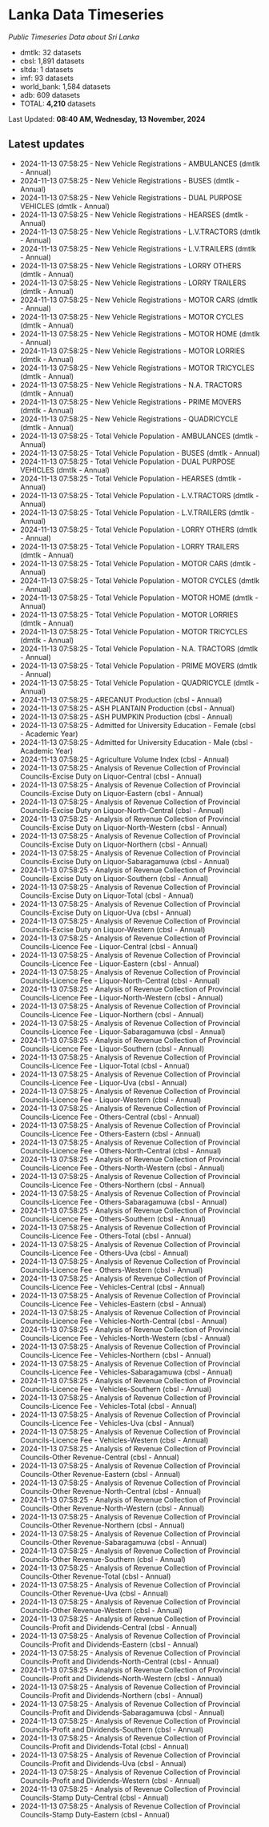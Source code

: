 # Lanka Data Timeseries
*Public Timeseries Data about Sri Lanka*

* dmtlk: 32 datasets
* cbsl: 1,891 datasets
* sltda: 1 datasets
* imf: 93 datasets
* world_bank: 1,584 datasets
* adb: 609 datasets
* TOTAL: **4,210** datasets

Last Updated: **08:40 AM, Wednesday, 13 November, 2024**

## Latest updates

* 2024-11-13 07:58:25 - New Vehicle Registrations - AMBULANCES (dmtlk - Annual)
* 2024-11-13 07:58:25 - New Vehicle Registrations - BUSES (dmtlk - Annual)
* 2024-11-13 07:58:25 - New Vehicle Registrations - DUAL PURPOSE VEHICLES (dmtlk - Annual)
* 2024-11-13 07:58:25 - New Vehicle Registrations - HEARSES (dmtlk - Annual)
* 2024-11-13 07:58:25 - New Vehicle Registrations - L.V.TRACTORS (dmtlk - Annual)
* 2024-11-13 07:58:25 - New Vehicle Registrations - L.V.TRAILERS (dmtlk - Annual)
* 2024-11-13 07:58:25 - New Vehicle Registrations - LORRY OTHERS (dmtlk - Annual)
* 2024-11-13 07:58:25 - New Vehicle Registrations - LORRY TRAILERS (dmtlk - Annual)
* 2024-11-13 07:58:25 - New Vehicle Registrations - MOTOR CARS (dmtlk - Annual)
* 2024-11-13 07:58:25 - New Vehicle Registrations - MOTOR CYCLES (dmtlk - Annual)
* 2024-11-13 07:58:25 - New Vehicle Registrations - MOTOR HOME (dmtlk - Annual)
* 2024-11-13 07:58:25 - New Vehicle Registrations - MOTOR LORRIES (dmtlk - Annual)
* 2024-11-13 07:58:25 - New Vehicle Registrations - MOTOR TRICYCLES (dmtlk - Annual)
* 2024-11-13 07:58:25 - New Vehicle Registrations - N.A. TRACTORS (dmtlk - Annual)
* 2024-11-13 07:58:25 - New Vehicle Registrations - PRIME MOVERS (dmtlk - Annual)
* 2024-11-13 07:58:25 - New Vehicle Registrations - QUADRICYCLE (dmtlk - Annual)
* 2024-11-13 07:58:25 - Total Vehicle Population - AMBULANCES (dmtlk - Annual)
* 2024-11-13 07:58:25 - Total Vehicle Population - BUSES (dmtlk - Annual)
* 2024-11-13 07:58:25 - Total Vehicle Population - DUAL PURPOSE VEHICLES (dmtlk - Annual)
* 2024-11-13 07:58:25 - Total Vehicle Population - HEARSES (dmtlk - Annual)
* 2024-11-13 07:58:25 - Total Vehicle Population - L.V.TRACTORS (dmtlk - Annual)
* 2024-11-13 07:58:25 - Total Vehicle Population - L.V.TRAILERS (dmtlk - Annual)
* 2024-11-13 07:58:25 - Total Vehicle Population - LORRY OTHERS (dmtlk - Annual)
* 2024-11-13 07:58:25 - Total Vehicle Population - LORRY TRAILERS (dmtlk - Annual)
* 2024-11-13 07:58:25 - Total Vehicle Population - MOTOR CARS (dmtlk - Annual)
* 2024-11-13 07:58:25 - Total Vehicle Population - MOTOR CYCLES (dmtlk - Annual)
* 2024-11-13 07:58:25 - Total Vehicle Population - MOTOR HOME (dmtlk - Annual)
* 2024-11-13 07:58:25 - Total Vehicle Population - MOTOR LORRIES (dmtlk - Annual)
* 2024-11-13 07:58:25 - Total Vehicle Population - MOTOR TRICYCLES (dmtlk - Annual)
* 2024-11-13 07:58:25 - Total Vehicle Population - N.A. TRACTORS (dmtlk - Annual)
* 2024-11-13 07:58:25 - Total Vehicle Population - PRIME MOVERS (dmtlk - Annual)
* 2024-11-13 07:58:25 - Total Vehicle Population - QUADRICYCLE (dmtlk - Annual)
* 2024-11-13 07:58:25 - ARECANUT Production (cbsl - Annual)
* 2024-11-13 07:58:25 - ASH PLANTAIN Production (cbsl - Annual)
* 2024-11-13 07:58:25 - ASH PUMPKIN Production (cbsl - Annual)
* 2024-11-13 07:58:25 - Admitted for University Education - Female (cbsl - Academic Year)
* 2024-11-13 07:58:25 - Admitted for University Education - Male (cbsl - Academic Year)
* 2024-11-13 07:58:25 - Agriculture Volume Index (cbsl - Annual)
* 2024-11-13 07:58:25 - Analysis of Revenue Collection of Provincial Councils-Excise Duty on Liquor-Central (cbsl - Annual)
* 2024-11-13 07:58:25 - Analysis of Revenue Collection of Provincial Councils-Excise Duty on Liquor-Eastern (cbsl - Annual)
* 2024-11-13 07:58:25 - Analysis of Revenue Collection of Provincial Councils-Excise Duty on Liquor-North-Central (cbsl - Annual)
* 2024-11-13 07:58:25 - Analysis of Revenue Collection of Provincial Councils-Excise Duty on Liquor-North-Western (cbsl - Annual)
* 2024-11-13 07:58:25 - Analysis of Revenue Collection of Provincial Councils-Excise Duty on Liquor-Northern (cbsl - Annual)
* 2024-11-13 07:58:25 - Analysis of Revenue Collection of Provincial Councils-Excise Duty on Liquor-Sabaragamuwa (cbsl - Annual)
* 2024-11-13 07:58:25 - Analysis of Revenue Collection of Provincial Councils-Excise Duty on Liquor-Southern (cbsl - Annual)
* 2024-11-13 07:58:25 - Analysis of Revenue Collection of Provincial Councils-Excise Duty on Liquor-Total (cbsl - Annual)
* 2024-11-13 07:58:25 - Analysis of Revenue Collection of Provincial Councils-Excise Duty on Liquor-Uva (cbsl - Annual)
* 2024-11-13 07:58:25 - Analysis of Revenue Collection of Provincial Councils-Excise Duty on Liquor-Western (cbsl - Annual)
* 2024-11-13 07:58:25 - Analysis of Revenue Collection of Provincial Councils-Licence Fee - Liquor-Central (cbsl - Annual)
* 2024-11-13 07:58:25 - Analysis of Revenue Collection of Provincial Councils-Licence Fee - Liquor-Eastern (cbsl - Annual)
* 2024-11-13 07:58:25 - Analysis of Revenue Collection of Provincial Councils-Licence Fee - Liquor-North-Central (cbsl - Annual)
* 2024-11-13 07:58:25 - Analysis of Revenue Collection of Provincial Councils-Licence Fee - Liquor-North-Western (cbsl - Annual)
* 2024-11-13 07:58:25 - Analysis of Revenue Collection of Provincial Councils-Licence Fee - Liquor-Northern (cbsl - Annual)
* 2024-11-13 07:58:25 - Analysis of Revenue Collection of Provincial Councils-Licence Fee - Liquor-Sabaragamuwa (cbsl - Annual)
* 2024-11-13 07:58:25 - Analysis of Revenue Collection of Provincial Councils-Licence Fee - Liquor-Southern (cbsl - Annual)
* 2024-11-13 07:58:25 - Analysis of Revenue Collection of Provincial Councils-Licence Fee - Liquor-Total (cbsl - Annual)
* 2024-11-13 07:58:25 - Analysis of Revenue Collection of Provincial Councils-Licence Fee - Liquor-Uva (cbsl - Annual)
* 2024-11-13 07:58:25 - Analysis of Revenue Collection of Provincial Councils-Licence Fee - Liquor-Western (cbsl - Annual)
* 2024-11-13 07:58:25 - Analysis of Revenue Collection of Provincial Councils-Licence Fee - Others-Central (cbsl - Annual)
* 2024-11-13 07:58:25 - Analysis of Revenue Collection of Provincial Councils-Licence Fee - Others-Eastern (cbsl - Annual)
* 2024-11-13 07:58:25 - Analysis of Revenue Collection of Provincial Councils-Licence Fee - Others-North-Central (cbsl - Annual)
* 2024-11-13 07:58:25 - Analysis of Revenue Collection of Provincial Councils-Licence Fee - Others-North-Western (cbsl - Annual)
* 2024-11-13 07:58:25 - Analysis of Revenue Collection of Provincial Councils-Licence Fee - Others-Northern (cbsl - Annual)
* 2024-11-13 07:58:25 - Analysis of Revenue Collection of Provincial Councils-Licence Fee - Others-Sabaragamuwa (cbsl - Annual)
* 2024-11-13 07:58:25 - Analysis of Revenue Collection of Provincial Councils-Licence Fee - Others-Southern (cbsl - Annual)
* 2024-11-13 07:58:25 - Analysis of Revenue Collection of Provincial Councils-Licence Fee - Others-Total (cbsl - Annual)
* 2024-11-13 07:58:25 - Analysis of Revenue Collection of Provincial Councils-Licence Fee - Others-Uva (cbsl - Annual)
* 2024-11-13 07:58:25 - Analysis of Revenue Collection of Provincial Councils-Licence Fee - Others-Western (cbsl - Annual)
* 2024-11-13 07:58:25 - Analysis of Revenue Collection of Provincial Councils-Licence Fee - Vehicles-Central (cbsl - Annual)
* 2024-11-13 07:58:25 - Analysis of Revenue Collection of Provincial Councils-Licence Fee - Vehicles-Eastern (cbsl - Annual)
* 2024-11-13 07:58:25 - Analysis of Revenue Collection of Provincial Councils-Licence Fee - Vehicles-North-Central (cbsl - Annual)
* 2024-11-13 07:58:25 - Analysis of Revenue Collection of Provincial Councils-Licence Fee - Vehicles-North-Western (cbsl - Annual)
* 2024-11-13 07:58:25 - Analysis of Revenue Collection of Provincial Councils-Licence Fee - Vehicles-Northern (cbsl - Annual)
* 2024-11-13 07:58:25 - Analysis of Revenue Collection of Provincial Councils-Licence Fee - Vehicles-Sabaragamuwa (cbsl - Annual)
* 2024-11-13 07:58:25 - Analysis of Revenue Collection of Provincial Councils-Licence Fee - Vehicles-Southern (cbsl - Annual)
* 2024-11-13 07:58:25 - Analysis of Revenue Collection of Provincial Councils-Licence Fee - Vehicles-Total (cbsl - Annual)
* 2024-11-13 07:58:25 - Analysis of Revenue Collection of Provincial Councils-Licence Fee - Vehicles-Uva (cbsl - Annual)
* 2024-11-13 07:58:25 - Analysis of Revenue Collection of Provincial Councils-Licence Fee - Vehicles-Western (cbsl - Annual)
* 2024-11-13 07:58:25 - Analysis of Revenue Collection of Provincial Councils-Other Revenue-Central (cbsl - Annual)
* 2024-11-13 07:58:25 - Analysis of Revenue Collection of Provincial Councils-Other Revenue-Eastern (cbsl - Annual)
* 2024-11-13 07:58:25 - Analysis of Revenue Collection of Provincial Councils-Other Revenue-North-Central (cbsl - Annual)
* 2024-11-13 07:58:25 - Analysis of Revenue Collection of Provincial Councils-Other Revenue-North-Western (cbsl - Annual)
* 2024-11-13 07:58:25 - Analysis of Revenue Collection of Provincial Councils-Other Revenue-Northern (cbsl - Annual)
* 2024-11-13 07:58:25 - Analysis of Revenue Collection of Provincial Councils-Other Revenue-Sabaragamuwa (cbsl - Annual)
* 2024-11-13 07:58:25 - Analysis of Revenue Collection of Provincial Councils-Other Revenue-Southern (cbsl - Annual)
* 2024-11-13 07:58:25 - Analysis of Revenue Collection of Provincial Councils-Other Revenue-Total (cbsl - Annual)
* 2024-11-13 07:58:25 - Analysis of Revenue Collection of Provincial Councils-Other Revenue-Uva (cbsl - Annual)
* 2024-11-13 07:58:25 - Analysis of Revenue Collection of Provincial Councils-Other Revenue-Western (cbsl - Annual)
* 2024-11-13 07:58:25 - Analysis of Revenue Collection of Provincial Councils-Profit and Dividends-Central (cbsl - Annual)
* 2024-11-13 07:58:25 - Analysis of Revenue Collection of Provincial Councils-Profit and Dividends-Eastern (cbsl - Annual)
* 2024-11-13 07:58:25 - Analysis of Revenue Collection of Provincial Councils-Profit and Dividends-North-Central (cbsl - Annual)
* 2024-11-13 07:58:25 - Analysis of Revenue Collection of Provincial Councils-Profit and Dividends-North-Western (cbsl - Annual)
* 2024-11-13 07:58:25 - Analysis of Revenue Collection of Provincial Councils-Profit and Dividends-Northern (cbsl - Annual)
* 2024-11-13 07:58:25 - Analysis of Revenue Collection of Provincial Councils-Profit and Dividends-Sabaragamuwa (cbsl - Annual)
* 2024-11-13 07:58:25 - Analysis of Revenue Collection of Provincial Councils-Profit and Dividends-Southern (cbsl - Annual)
* 2024-11-13 07:58:25 - Analysis of Revenue Collection of Provincial Councils-Profit and Dividends-Total (cbsl - Annual)
* 2024-11-13 07:58:25 - Analysis of Revenue Collection of Provincial Councils-Profit and Dividends-Uva (cbsl - Annual)
* 2024-11-13 07:58:25 - Analysis of Revenue Collection of Provincial Councils-Profit and Dividends-Western (cbsl - Annual)
* 2024-11-13 07:58:25 - Analysis of Revenue Collection of Provincial Councils-Stamp Duty-Central (cbsl - Annual)
* 2024-11-13 07:58:25 - Analysis of Revenue Collection of Provincial Councils-Stamp Duty-Eastern (cbsl - Annual)
